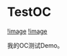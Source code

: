 # TestOC

[!image](https://github.com/TangledHusky/TestOC/blob/master/%E5%9B%BE%E7%89%87%E8%B5%84%E6%BA%90/TestOC%E9%A6%96%E9%A1%B5%E4%B8%80%E8%A7%88.png)
[!image](https://github.com/TangledHusky/TestOC/blob/master/%E5%9B%BE%E7%89%87%E8%B5%84%E6%BA%90/js%E5%92%8Coc%E4%BA%A4%E4%BA%92.gif)

我的OC测试Demo。
